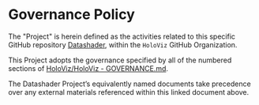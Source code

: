 # Governance Policy

The "Project" is herein defined as the activities related to this specific GitHub repository [Datashader](<https://github.com/holoviz/datashader>), within the `HoloViz` GitHub Organization.

This Project adopts the governance specified by all of the numbered sections of [HoloViz/HoloViz - GOVERNANCE.md](<https://github.com/holoviz/holoviz/blob/datashader-gov/doc/governance/project-docs/GOVERNANCE.md>).

The Datashader Project’s equivalently named documents take precedence over any external materials referenced within this linked document above.
